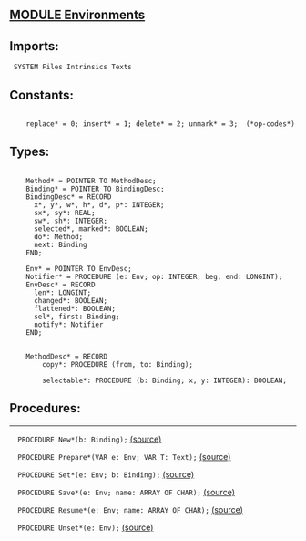
## [MODULE Environments](https://github.com/io-core/Script/blob/main/Environments.Mod)

  ## Imports:
` SYSTEM Files Intrinsics Texts`

  ## Constants:
```
 
    replace* = 0; insert* = 1; delete* = 2; unmark* = 3;  (*op-codes*)

```
  ## Types:
```
 
    Method* = POINTER TO MethodDesc;
    Binding* = POINTER TO BindingDesc;
    BindingDesc* = RECORD
      x*, y*, w*, h*, d*, p*: INTEGER;
      sx*, sy*: REAL;
      sw*, sh*: INTEGER;
      selected*, marked*: BOOLEAN;
      do*: Method;
      next: Binding
    END;

    Env* = POINTER TO EnvDesc;
    Notifier* = PROCEDURE (e: Env; op: INTEGER; beg, end: LONGINT);
    EnvDesc* = RECORD
      len*: LONGINT;
      changed*: BOOLEAN;
      flattened*: BOOLEAN;
      sel*, first: Binding;
      notify*: Notifier
    END;


    MethodDesc* = RECORD
        copy*: PROCEDURE (from, to: Binding);
        
        selectable*: PROCEDURE (b: Binding; x, y: INTEGER): BOOLEAN;
```
## Procedures:
---

`  PROCEDURE New*(b: Binding);` [(source)](https://github.com/io-core/Script/blob/main/Environments.Mod#L49)


`  PROCEDURE Prepare*(VAR e: Env; VAR T: Text);` [(source)](https://github.com/io-core/Script/blob/main/Environments.Mod#L54)


`  PROCEDURE Set*(e: Env; b: Binding);` [(source)](https://github.com/io-core/Script/blob/main/Environments.Mod#L60)


`  PROCEDURE Save*(e: Env; name: ARRAY OF CHAR);` [(source)](https://github.com/io-core/Script/blob/main/Environments.Mod#L66)


`  PROCEDURE Resume*(e: Env; name: ARRAY OF CHAR);` [(source)](https://github.com/io-core/Script/blob/main/Environments.Mod#L74)


`  PROCEDURE Unset*(e: Env);` [(source)](https://github.com/io-core/Script/blob/main/Environments.Mod#L90)


